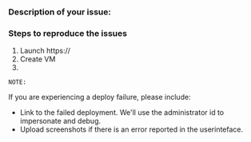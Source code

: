 ### Description of your issue:



### Steps to reproduce the issues
1. Launch https://<ip>
2. Create VM
3. 

`NOTE:`

If you are experiencing a deploy failure, please include:

- Link to the failed deployment. We'll use the administrator id to impersonate and debug.
- Upload screenshots if there is an error reported in the userinteface.
